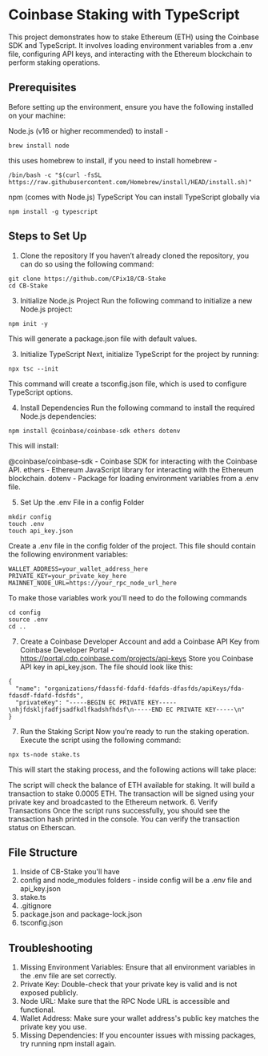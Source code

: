 # Coinbase Staking with TypeScript
This project demonstrates how to stake Ethereum (ETH) using the Coinbase SDK and TypeScript. It involves loading environment variables from a .env file, configuring API keys, and interacting with the Ethereum blockchain to perform staking operations.

## Prerequisites
Before setting up the environment, ensure you have the following installed on your machine:

Node.js (v16 or higher recommended) to install - 
```
brew install node
```
this uses homebrew to install, if you need to install homebrew - 
```
/bin/bash -c "$(curl -fsSL https://raw.githubusercontent.com/Homebrew/install/HEAD/install.sh)"
```
npm (comes with Node.js)
TypeScript You can install TypeScript globally via 
```
npm install -g typescript
```

## Steps to Set Up
1. Clone the repository
If you haven’t already cloned the repository, you can do so using the following command:
```
git clone https://github.com/CPix18/CB-Stake
cd CB-Stake
```

3. Initialize Node.js Project
Run the following command to initialize a new Node.js project:
```
npm init -y
```
This will generate a package.json file with default values.

3. Initialize TypeScript
Next, initialize TypeScript for the project by running:
```
npx tsc --init
```
This command will create a tsconfig.json file, which is used to configure TypeScript options.

4. Install Dependencies
Run the following command to install the required Node.js dependencies:
```
npm install @coinbase/coinbase-sdk ethers dotenv
```
This will install:

@coinbase/coinbase-sdk - Coinbase SDK for interacting with the Coinbase API.
ethers - Ethereum JavaScript library for interacting with the Ethereum blockchain.
dotenv - Package for loading environment variables from a .env file.

5. Set Up the .env File in a config Folder
```
mkdir config
touch .env
touch api_key.json
```
Create a .env file in the config folder of the project. This file should contain the following environment variables:
```
WALLET_ADDRESS=your_wallet_address_here
PRIVATE_KEY=your_private_key_here
MAINNET_NODE_URL=https://your_rpc_node_url_here
```
To make those variables work you'll need to do the following commands
```
cd config
source .env
cd ..
```

7. Create a Coinbase Developer Account and add a Coinbase API Key from Coinbase Developer Portal - https://portal.cdp.coinbase.com/projects/api-keys 
Store you Coinbase API key in api_key.json. The file should look like this:
```
{
  "name": "organizations/fdassfd-fdafd-fdafds-dfasfds/apiKeys/fda-fdasdf-fdafd-fdsfds",
  "privateKey": "-----BEGIN EC PRIVATE KEY-----\nhjfdskljfadfjsadfkdlfkadshfhdsf\n-----END EC PRIVATE KEY-----\n"
}
```
7. Run the Staking Script
Now you’re ready to run the staking operation. Execute the script using the following command:
```
npx ts-node stake.ts
```
This will start the staking process, and the following actions will take place:

The script will check the balance of ETH available for staking.
It will build a transaction to stake 0.0005 ETH.
The transaction will be signed using your private key and broadcasted to the Ethereum network.
6. Verify Transactions
Once the script runs successfully, you should see the transaction hash printed in the console. You can verify the transaction status on Etherscan.

## File Structure

1. Inside of CB-Stake you'll have
2. config and node_modules folders - inside config will be a .env file and api_key.json
3. stake.ts
4. .gitignore 
5. package.json and package-lock.json
6. tsconfig.json

## Troubleshooting
1. Missing Environment Variables: Ensure that all environment variables in the .env file are set correctly.
2. Private Key: Double-check that your private key is valid and is not exposed publicly.
3. Node URL: Make sure that the RPC Node URL is accessible and functional.
4. Wallet Address: Make sure your wallet address's public key matches the private key you use.
5. Missing Dependencies: If you encounter issues with missing packages, try running npm install again.


